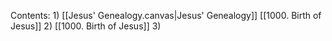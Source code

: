 Contents:
	1) [[Jesus' Genealogy.canvas|Jesus' Genealogy]] [[1000. Birth of Jesus]] 
	2) [[1000. Birth of Jesus]]
	3) 